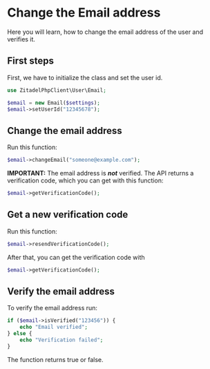 # Change the Email address

Here you will learn, how to change the email address of the user and verifies it.

## First steps

First, we have to initialize the class and set the user id.
```php
use ZitadelPhpClient\User\Email;

$email = new Email($settings);
$email->setUserId("12345678");
```

## Change the email address

Run this function:
```php
$email->changeEmail("someone@example.com");
```
**IMPORTANT:** The email address is ***not*** verified.
The API returns a verification code, which you can get with this function:
```php
$email->getVerificationCode();
```

## Get a new verification code

Run this function:
```php
$email->resendVerificationCode();
```
After that, you can get the verification code with
```php
$email->getVerificationCode();
```

## Verify the email address

To verify the email address run:

```php
if ($email->isVerified("123456")) {
    echo "Email verified";
} else {
    echo "Verification failed";
}
```
The function returns true or false.

